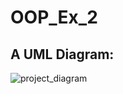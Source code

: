 # OOP_Ex_2   
## A UML Diagram:   
![project_diagram](https://user-images.githubusercontent.com/118724971/211380376-91dfe63e-a115-49e7-a1be-470923b53942.png)
